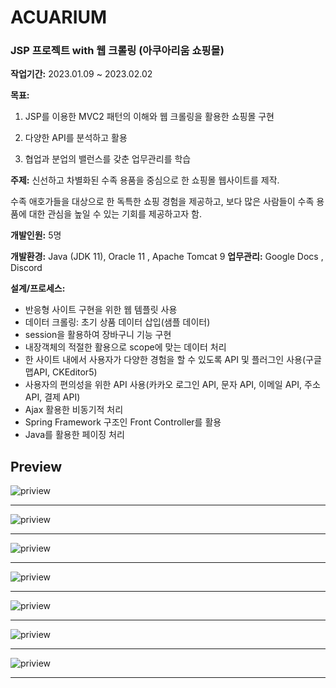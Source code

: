 # ACUARIUM
### JSP 프로젝트 with 웹 크롤링 (아쿠아리움 쇼핑몰)
**작업기간:** 2023.01.09 ~ 2023.02.02  

**목표:** 

1) JSP를 이용한 MVC2 패턴의 이해와 웹 크롤링을 활용한 쇼핑몰 구현

2) 다양한 API를 분석하고 활용
  
3) 협업과 분업의 밸런스를 갖춘 업무관리를 학습

**주제:** 신선하고 차별화된 수족 용품을 중심으로 한 쇼핑몰 웹사이트를 제작. 

수족 애호가들을 대상으로 한 독특한 쇼핑 경험을 제공하고, 보다 많은 사람들이 수족 용품에 대한 관심을 높일 수 있는 기회를 제공하고자 함.

**개발인원:** 5명

**개발환경:** Java (JDK 11), Oracle 11 , Apache Tomcat 9 **업무관리:** Google Docs , Discord

**설계/프로세스:**
- 반응형 사이트 구현을 위한 웹 템플릿 사용
- 데이터 크롤링: 초기 상품 데이터 삽입(샘플 데이터)
- session을 활용하여 장바구니 기능 구현
- 내장객체의 적절한 활용으로 scope에 맞는 데이터 처리
- 한 사이트 내에서 사용자가 다양한 경험을 할 수 있도록 API 및 플러그인 사용(구글맵API, CKEditor5)
- 사용자의 편의성을 위한 API 사용(카카오 로그인 API, 문자 API, 이메일 API, 주소 API, 결제 API)
- Ajax 활용한 비동기적 처리
- Spring Framework 구조인 Front Controller를 활용 
- Java를 활용한 페이징 처리

## Preview
![priview](https://user-images.githubusercontent.com/120362971/233775637-3ef57e00-b73e-4475-8d32-1146de4761be.png)
***
![priview](https://user-images.githubusercontent.com/120362971/233775785-11861195-1405-4ad8-a10b-82abcd872bcb.png)
***
![priview](https://user-images.githubusercontent.com/120362971/233776163-bebb1cab-3f43-4b37-a89f-401d5f9ccc58.png)
***
![priview](https://user-images.githubusercontent.com/120362971/233776743-f9707fc3-b6be-48d9-b56f-f228d946619a.png)
***
![priview](https://user-images.githubusercontent.com/120362971/233776734-49a90569-88ee-4e4f-9629-5899335b26f6.png)
***
![priview](https://user-images.githubusercontent.com/120362971/233776218-08d56237-776f-450f-863b-8580ecc9e871.png)
***
![priview](https://user-images.githubusercontent.com/120362971/233776314-03036414-5b95-4959-a37c-c4a61841fa79.png)
***
 


